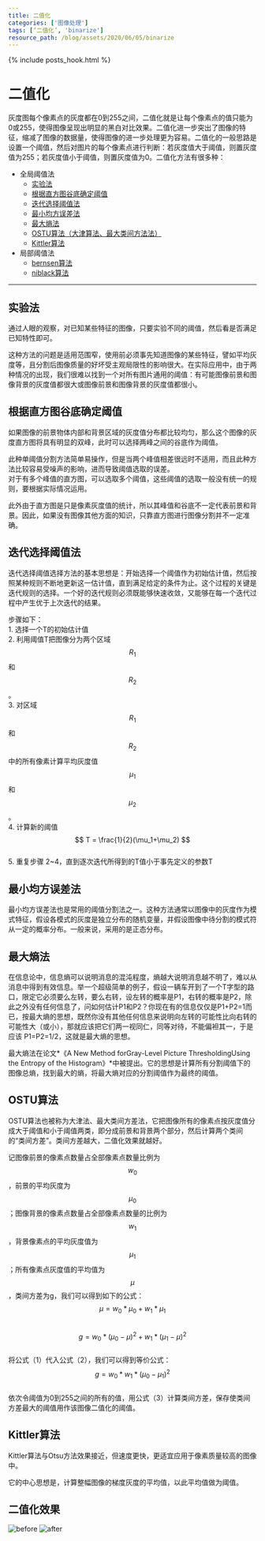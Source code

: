 ```yaml
---
title: 二值化
categories: ['图像处理']
tags: [‘二值化’, 'binarize']
resource_path: /blog/assets/2020/06/05/binarize
---
```


{% include posts_hook.html %}

二值化
===

灰度图每个像素点的灰度都在0到255之间，二值化就是让每个像素点的值只能为0或255，使得图像呈现出明显的黑白对比效果。二值化进一步突出了图像的特征，缩减了图像的数据量，使得图像的进一步处理更为容易。二值化的一般思路是设置一个阈值，然后对图片的每个像素点进行判断：若灰度值大于阈值，则置灰度值为255；若灰度值小于阈值，则置灰度值为0。二值化方法有很多种：

* 全局阈值法
    * [实验法](#实验法])
    * [根据直方图谷底确定阈值](#根据直方图谷底确定阈值)
    * [迭代选择阈值法](#迭代选择阈值法)
    * [最小均方误差法](#最小均方误差法)
    * [最大熵法](#最大熵法)
    * [OSTU算法（大津算法、最大类间方法法）](#OSTU算法)
    * [Kittler算法](#Kittler算法)
* 局部阈值法
    * [bernsen算法](#bersen算法)
    * [niblack算法](#niblack算法)

---

实验法
---
通过人眼的观察，对已知某些特征的图像，只要实验不同的阈值，然后看是否满足已知特性即可。  
  
这种方法的问题是适用范围窄，使用前必须事先知道图像的某些特征，譬如平均灰度等，且分割后图像质量的好坏受主观局限性的影响很大。在实际应用中，由于两种情况的出现，我们很难以找到一个对所有图片通用的阈值：有可能图像前景和图像背景的灰度值都很大或图像前景和图像背景的灰度值都很小。  

根据直方图谷底确定阈值
---
如果图像的前景物体内部和背景区域的灰度值分布都比较均匀，那么这个图像的灰度直方图将具有明显的双峰，此时可以选择两峰之间的谷底作为阈值。  

此种单阈值分割方法简单易操作，但是当两个峰值相差很远时不适用，而且此种方法比较容易受噪声的影响，进而导致阈值选取的误差。  
对于有多个峰值的直方图，可以选取多个阈值，这些阈值的选取一般没有统一的规则，要根据实际情况运用。  

此外由于直方图是只是像素灰度值的统计，所以其峰值和谷底不一定代表前景和背景。因此，如果没有图像其他方面的知识，只靠直方图进行图像分割并不一定准确。  

迭代选择阈值法
---
迭代选择阈值选择方法的基本思想是：开始选择一个阈值作为初始估计值，然后按照某种规则不断地更新这一估计值，直到满足给定的条件为止。这个过程的关键是迭代规则的选择。一个好的迭代规则必须既能够快速收敛，又能够在每一个迭代过程中产生优于上次迭代的结果。  

步骤如下：  
    1. 选择一个T的初始估计值  
    2. 利用阈值T把图像分为两个区域$$ R_1 $$和$$ R_2 $$。  
    3. 对区域$$R_1$$和$$R_2$$中的所有像素计算平均灰度值$$ \mu_1 $$和$$ \mu_2 $$。  
    4. 计算新的阈值$$ T = \frac{1}{2}(\mu_1+\mu_2) $$  
    5. 重复步骤 2~4，直到逐次迭代所得到的T值小于事先定义的参数T  

最小均方误差法
---
最小均方误差法也是常用的阈值分割法之一。这种方法通常以图像中的灰度作为模式特征，假设各模式的灰度是独立分布的随机变量，并假设图像中待分割的模式符从一定的概率分布。一般来说，采用的是正态分布。  

最大熵法
---
在信息论中，信息熵可以说明消息的混沌程度，熵越大说明消息越不明了，难以从消息中得到有效信息。举一个超级简单的例子，假设一辆车开到了一个T字型的路口，限定它必须要么左转，要么右转，设左转的概率是P1，右转的概率是P2，除此之外没有任何信息了，问如何估计P1和P2？你现在有的信息仅仅是P1+P2=1而已，按最大熵的思想，既然你没有其他任何信息来说明向左转的可能性比向右转的可能性大（或小），那就应该把它们两一视同仁，同等对待，不能偏袒其一，于是应该 P1=P2=1/2，这就是最大熵的思想。  

最大熵法在论文*《A New Method forGray-Level Picture ThresholdingUsing the Entropy of the Histogram》*中被提出。它的思想是计算所有分割阈值下的图像总熵，找到最大的熵，将最大熵对应的分割阈值作为最终的阈值。

OSTU算法
---
OSTU算法也被称为大津法、最大类间方差法，它把图像所有的像素点按灰度值分成大于阈值和小于阈值两类，即分成前景和背景两个部分，然后计算两个类间的“类间方差”。类间方差越大，二值化效果就越好。  

记图像前景的像素点数量占全部像素点数量比例为$$ w_0 $$，前景的平均灰度为$$ \mu_0 $$；图像背景的像素点数量占全部像素点数量的比例为$$ w_1 $$，背景像素点的平均灰度值为$$ \mu_1 $$；所有像素点灰度值的平均值为$$ \mu $$，类间方差为g，我们可以得到如下的公式：  
$$
\mu = w_0 * \mu_0 + w_1 * \mu_1 \tag{1}
$$  
$$
g = w_0*(\mu_0-\mu)^2+w_1*(\mu_1-\mu)^2 \tag{2}
$$  
将公式（1）代入公式（2），我们可以得到等价公式：  
$$ g = w_0 * w_1 * (\mu_0 - \mu_1)^2 \tag{3} $$  
依次令阈值为0到255之间的所有的值，用公式（3）计算类间方差，保存使类间方差最大的阈值用作该图像二值化的阈值。

Kittler算法
---
Kittler算法与Otsu方法效果接近，但速度更快，更适宜应用于像素质量较高的图像中。  

它的中心思想是，计算整幅图像的梯度灰度的平均值，以此平均值做为阈值。

二值化效果
---
![before]({{page.resource_path}}/before.png)
![after]({{page.resource_path}}/after.png)




